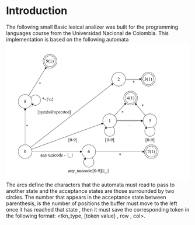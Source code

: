 # Introduction
The following small Basic lexical analizer was built for the programming languages course from the Universidad Nacional de Colombia.
This implementation is based on the following automata 
![lexical analyzer automata](lex_automata.png "Title")
The arcs define the characters that the automata must read to pass to another state and the acceptance states are those surrounded by two circles.
The number that appears in the acceptance state between parenthesis, is the number of positions the buffer must move to the left once it has reached that state , then it must save the corresponding token in the following format: <tkn_type, [token value] , row , col>.
